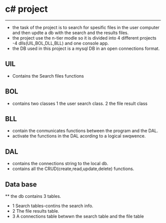 
# c# project

***

* the task of the project is to search for spesific files in the user computer and then updte a db with the search and the results files.
* the project use the n-tier modle so it is divided into 4 different projects -4 dlls(UIL,BOL,DLL,BLL) and one console app.
* the  DB used in this project is a mysql DB in an open connections format. 


## UIL
* Contains the Search files functions

## BOL
* contains two classes 
1 the user search class.
2 the file result class 

## BLL
* contain the conmunicates functions between the program and the DAL.
* activate the functions in the DAL acording to a logical swqwence.

## DAL
* contains the connections string to the local db.
* contains all the CRUD(create,read,update,delete) functions.


## Data base
** the db contains 3 tables.
* 1 Search tables-contins the search info.
* 2 The file results table.
* 3 A connections table betwwn the search table and the file table




